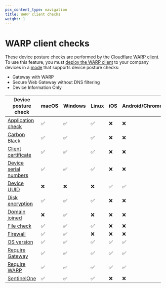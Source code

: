 ```yaml
---
pcx_content_type: navigation
title: WARP client checks
weight: 1
---
```


# WARP client checks

These device posture checks are performed by the [Cloudflare WARP client](/cloudflare-one/connections/connect-devices/warp/). To use this feature, you must [deploy the WARP client](/cloudflare-one/connections/connect-devices/warp/deployment/) to your company devices in a [mode](/cloudflare-one/connections/connect-devices/warp/configure-warp/warp-modes/) that supports device posture checks:
- Gateway with WARP 
- Secure Web Gateway without DNS filtering
- Device Information Only

| Device posture check | macOS | Windows | Linux | iOS | Android/ChromeOS |
| ---------------------| ----- | ------- | ----- | --- | ---------------- |
| [Application check](/cloudflare-one/identity/devices/warp-client-checks/application-check/) | ✅ | ✅ | ✅ | ❌ | ❌ |
| [Carbon Black](/cloudflare-one/identity/devices/warp-client-checks/carbon-black/) | ✅ | ✅ | ✅ | ❌ | ❌ |
| [Client certificate](/cloudflare-one/identity/devices/warp-client-checks/client-certificate/) | ✅ | ✅ | ✅ | ❌ | ❌ |
| [Device serial numbers](/cloudflare-one/identity/devices/warp-client-checks/corp-device/) | ✅ | ✅ | ✅ | ❌ | ❌ |
| [Device UUID](/cloudflare-one/identity/devices/warp-client-checks/device-uuid/) | ❌ | ❌ | ❌ | ✅ | ✅ |
| [Disk encryption](/cloudflare-one/identity/devices/warp-client-checks/disk-encryption/) | ✅ | ✅ | ✅ | ❌ | ❌ |
| [Domain joined](/cloudflare-one/identity/devices/warp-client-checks/domain-joined/) | ❌ | ✅ | ❌ | ❌ | ❌ |
| [File check](/cloudflare-one/identity/devices/warp-client-checks/file-check/)| ✅ | ✅ | ✅ | ❌ | ❌ |
| [Firewall](/cloudflare-one/identity/devices/warp-client-checks/firewall/)| ✅ | ✅ | ❌ | ❌ | ❌ |
| [OS version](/cloudflare-one/identity/devices/warp-client-checks/os-version/) | ✅ | ✅ |  ✅ |  ✅ |  ✅ |
| [Require Gateway](/cloudflare-one/identity/devices/warp-client-checks/require-gateway/) | ✅ | ✅ |  ✅ |  ✅ |  ✅ |
| [Require WARP](/cloudflare-one/identity/devices/warp-client-checks/require-warp/) | ✅ | ✅ |  ✅ |  ✅ |  ✅ |
| [SentinelOne](/cloudflare-one/identity/devices/warp-client-checks/sentinel-one/) | ✅ | ✅ | ✅ | ❌ | ❌ |
